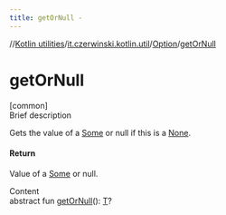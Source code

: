 ```yaml
---
title: getOrNull -
---
```

//[Kotlin utilities](../../index.html)/[it.czerwinski.kotlin.util](../index.html)/[Option](index.html)/[getOrNull](get-or-null.html)



# getOrNull  
[common]  
Brief description  


Gets the value of a [Some](../-some/index.html) or null if this is a [None](../-none/index.html).



#### Return  


Value of a [Some](../-some/index.html) or null.

  
Content  
abstract fun [getOrNull](get-or-null.html)(): [T](index.html)?  



